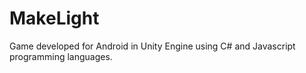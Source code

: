 # MakeLight
Game developed for Android in Unity Engine using C# and Javascript programming languages.

